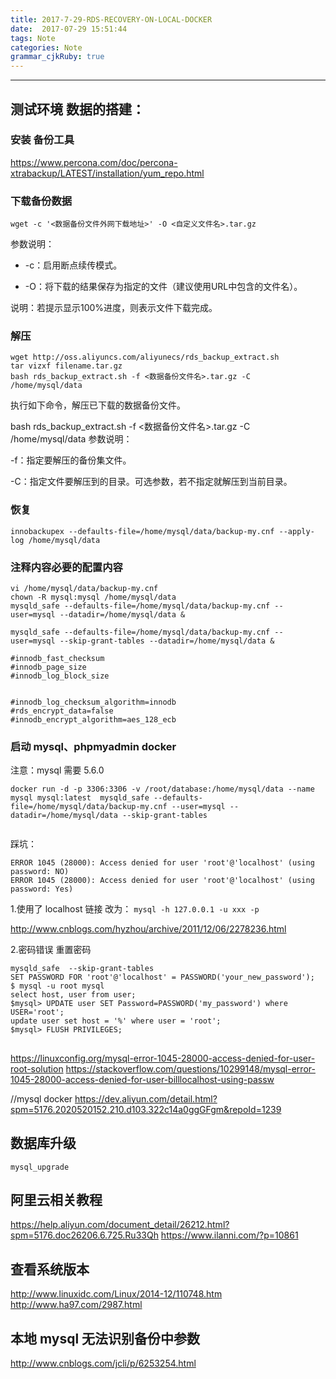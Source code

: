 ```yaml
---
title: 2017-7-29-RDS-RECOVERY-ON-LOCAL-DOCKER
date:  2017-07-29 15:51:44
tags: Note
categories: Note
grammar_cjkRuby: true
---
```




<!-- more -->

---

## 测试环境 数据的搭建：

### 安装 备份工具
https://www.percona.com/doc/percona-xtrabackup/LATEST/installation/yum_repo.html

### 下载备份数据

``` shell
wget -c '<数据备份文件外网下载地址>' -O <自定义文件名>.tar.gz
```

参数说明：

- -c：启用断点续传模式。

- -O：将下载的结果保存为指定的文件（建议使用URL中包含的文件名）。

说明：若提示显示100%进度，则表示文件下载完成。

### 解压

``` shell
wget http://oss.aliyuncs.com/aliyunecs/rds_backup_extract.sh
tar vizxf filename.tar.gz
bash rds_backup_extract.sh -f <数据备份文件名>.tar.gz -C /home/mysql/data
```


执行如下命令，解压已下载的数据备份文件。

bash rds_backup_extract.sh -f <数据备份文件名>.tar.gz -C /home/mysql/data
参数说明：

-f：指定要解压的备份集文件。

-C：指定文件要解压到的目录。可选参数，若不指定就解压到当前目录。

### 恢复 

``` stylus
innobackupex --defaults-file=/home/mysql/data/backup-my.cnf --apply-log /home/mysql/data
```


### 注释内容必要的配置内容

``` shell
vi /home/mysql/data/backup-my.cnf
chown -R mysql:mysql /home/mysql/data
mysqld_safe --defaults-file=/home/mysql/data/backup-my.cnf --user=mysql --datadir=/home/mysql/data &
```

``` 
mysqld_safe --defaults-file=/home/mysql/data/backup-my.cnf --user=mysql --skip-grant-tables --datadir=/home/mysql/data &
```


``` stylus
#innodb_fast_checksum
#innodb_page_size
#innodb_log_block_size


#innodb_log_checksum_algorithm=innodb
#rds_encrypt_data=false
#innodb_encrypt_algorithm=aes_128_ecb
```


### 启动 mysql、phpmyadmin docker
注意：mysql 需要 5.6.0



``` shell
docker run -d -p 3306:3306 -v /root/database:/home/mysql/data --name mysql mysql:latest  mysqld_safe --defaults-file=/home/mysql/data/backup-my.cnf --user=mysql --datadir=/home/mysql/data --skip-grant-tables


```

踩坑：

``` shell
ERROR 1045 (28000): Access denied for user 'root'@'localhost' (using password: NO)
ERROR 1045 (28000): Access denied for user 'root'@'localhost' (using password: Yes)
```

1.使用了 localhost 链接
改为： `mysql -h 127.0.0.1 -u xxx -p`

http://www.cnblogs.com/hyzhou/archive/2011/12/06/2278236.html

2.密码错误
重置密码

``` shell
mysqld_safe  --skip-grant-tables 
SET PASSWORD FOR 'root'@'localhost' = PASSWORD('your_new_password');
$ mysql -u root mysql
select host, user from user;
$mysql> UPDATE user SET Password=PASSWORD('my_password') where USER='root';
update user set host = '%' where user = 'root';
$mysql> FLUSH PRIVILEGES;
```

## 
https://linuxconfig.org/mysql-error-1045-28000-access-denied-for-user-root-solution
https://stackoverflow.com/questions/10299148/mysql-error-1045-28000-access-denied-for-user-billlocalhost-using-passw

//mysql docker
https://dev.aliyun.com/detail.html?spm=5176.2020520152.210.d103.322c14a0ggGFgm&repoId=1239






## 数据库升级

``` shell
mysql_upgrade
```


## 阿里云相关教程
https://help.aliyun.com/document_detail/26212.html?spm=5176.doc26206.6.725.Ru33Qh
https://www.ilanni.com/?p=10861


## 查看系统版本
http://www.linuxidc.com/Linux/2014-12/110748.htm
http://www.ha97.com/2987.html

## 本地 mysql 无法识别备份中参数
http://www.cnblogs.com/jcli/p/6253254.html